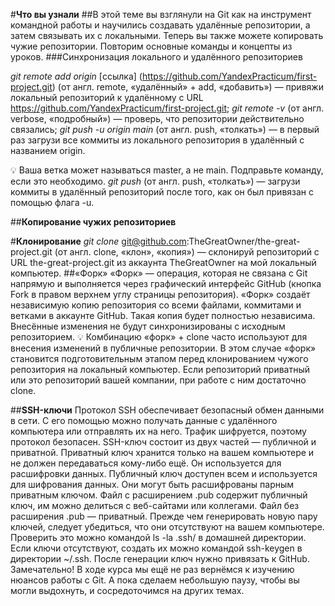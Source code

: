 #**Что вы узнали**
##В этой теме вы взглянули на Git как на инструмент командной работы и научились создавать удалённые репозитории, а затем связывать их с локальными. Теперь вы также можете копировать чужие репозитории. Повторим основные команды и концепты из уроков.
###Синхронизация локального и удалённого репозиториев


*git remote add origin* [ссылка] (https://github.com/YandexPracticum/first-project.git) (от англ. remote, «удалённый» + add, «добавить») — привяжи локальный репозиторий к удалённому с URL https://github.com/YandexPracticum/first-project.git;
*git remote -v* (от англ. verbose, «подробный») — проверь, что репозитории действительно связались;
*git push -u origin main* (от англ. push, «толкать») — в первый раз загрузи все коммиты из локального репозитория в удалённый с названием origin.


💡 Ваша ветка может называться master, а не main. Подправьте команду, если это необходимо.
*git push* (от англ. push, «толкать») — загрузи коммиты в удалённый репозиторий после того, как он был привязан с помощью флага -u.


##**Копирование чужих репозиториев**


#**Клонирование**
*git clone* git@github.com:TheGreatOwner/the-great-project.git (от англ. clone, «клон», «копия») — склонируй репозиторий с URL the-great-project.git из аккаунта TheGreatOwner на мой локальный компьютер.
##«Форк»
«Форк» — операция, которая не связана с Git напрямую и выполняется через графический интерфейс GitHub (кнопка Fork в правом верхнем углу страницы репозитория). «Форк» создаёт независимую копию репозитория со всеми файлами, коммитами и ветками в аккаунте GitHub. Такая копия будет полностью независима. Внесённые изменения не будут синхронизированы с исходным репозиторием.
💡 Комбинацию «форк» + clone часто используют для внесения изменений в публичные репозитории. В этом случае «форк» становится подготовительным этапом перед клонированием чужого репозитория на локальный компьютер.
Если репозиторий приватный или это репозиторий вашей компании, при работе с ним достаточно clone.


##**SSH-ключи**
Протокол SSH обеспечивает безопасный обмен данными в сети. С его помощью можно получать данные с удалённого компьютера или отправлять их на него. Трафик шифруется, поэтому протокол безопасен.
SSH-ключ состоит из двух частей — публичной и приватной. Приватный ключ хранится только на вашем компьютере и не должен передаваться кому-либо ещё. Он используется для расшифровки данных. Публичный ключ доступен всем и используется для шифрования данных. Они могут быть расшифрованы парным приватным ключом.
Файл с расширением .pub содержит публичный ключ, им можно делиться с веб-сайтами или коллегами. Файл без расширения .pub — приватный.
Прежде чем генерировать новую пару ключей, следует убедиться, что они отсутствуют на вашем компьютере. Проверить это можно командой ls -la .ssh/ в домашней директории. Если ключи отсутствуют, создать их можно командой ssh-keygen в директории ~/.ssh. После генерации ключ нужно привязать к GitHub.
Замечательно! В ходе курса мы ещё не раз вернёмся к изучению нюансов работы с Git. А пока сделаем небольшую паузу, чтобы вы могли выдохнуть, и сосредоточимся на других темах.